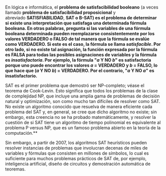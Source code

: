 En lógica e informática, el **problema de satisfacibilidad booleano** (a veces llamado **problema de satisfacibilidad proposicional** y abreviado **SATISFIABILIDAD**, **SAT o **B-SAT**) es el problema de determinar si existe una interpretación que satisfaga una determinada fórmula booleana. En otras palabras, pregunta si las variables de una fórmula booleana determinada pueden reemplazarse consistentemente por los valores VERDADERO o FALSO de tal manera que la fórmula se evalúe como VERDADERO. Si este es el caso, la fórmula se llama _satisfacible_. Por otro lado, si no existe tal asignación, la función expresada por la fórmula es FALSA para todas las posibles asignaciones de variables y la fórmula es _insatisfactoria_. Por ejemplo, la fórmula "_a_ Y NO _b_" es satisfactoria porque uno puede encontrar los valores _a_ = VERDADERO y _b_ = FALSO, lo que hace que (_a_ Y NO _b_) = VERDADERO. Por el contrario, "_a_ Y NO _a_" es insatisfactorio.**

SAT es el primer problema que demostró ser NP-completo; véase el teorema de Cook-Levin. Esto significa que todos los problemas de la clase de complejidad NP, que incluye una amplia gama de problemas de decisión natural y optimización, son como mucho tan difíciles de resolver como SAT. No existe un algoritmo conocido que resuelva de manera eficiente cada problema del SAT y, en general, se cree que dicho algoritmo no existe; sin embargo, esta creencia no se ha probado matemáticamente, y resolver la cuestión de si SAT tiene un algoritmo de tiempo polinomial es equivalente al problema P versus NP, que es un famoso problema abierto en la teoría de la computación.**

Sin embargo, a partir de 2007, los algoritmos SAT heurísticos pueden resolver instancias de problemas que involucran decenas de miles de variables y fórmulas que consisten en millones de símbolos, lo cual es suficiente para muchos problemas prácticos de SAT de, por ejemplo, inteligencia artificial, diseño de circuitos y demostración automática de teoremas.